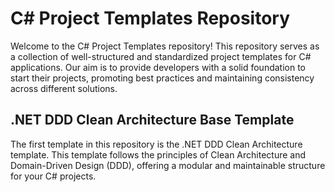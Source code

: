 
# C# Project Templates Repository

Welcome to the C# Project Templates repository! This repository serves as a collection of well-structured and standardized project templates for C# applications. Our aim is to provide developers with a solid foundation to start their projects, promoting best practices and maintaining consistency across different solutions.

## .NET DDD Clean Architecture Base Template

The first template in this repository is the .NET DDD Clean Architecture template. This template follows the principles of Clean Architecture and Domain-Driven Design (DDD), offering a modular and maintainable structure for your C# projects.
